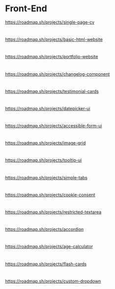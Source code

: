 # Front-End
https://roadmap.sh/projects/single-page-cv
#
https://roadmap.sh/projects/basic-html-website
#
https://roadmap.sh/projects/portfolio-website
#
https://roadmap.sh/projects/changelog-component
#
https://roadmap.sh/projects/testimonial-cards
#
https://roadmap.sh/projects/datepicker-ui
#
https://roadmap.sh/projects/accessible-form-ui
#
https://roadmap.sh/projects/image-grid
#
https://roadmap.sh/projects/tooltip-ui
#
https://roadmap.sh/projects/simple-tabs
#
https://roadmap.sh/projects/cookie-consent
#
https://roadmap.sh/projects/restricted-textarea
#
https://roadmap.sh/projects/accordion
#
https://roadmap.sh/projects/age-calculator
#
https://roadmap.sh/projects/flash-cards
#
https://roadmap.sh/projects/custom-dropdown
